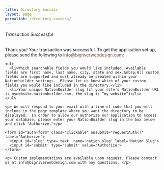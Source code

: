 ```yaml
---
title: Directory Success
layout: page
permalink: /directory-success/
---
```


<script>
    function requestAuth() {
        event.preventDefault();
        slug = $("#slug").val();

        function preauthenticate(slug, callback) {
                var data= {
                    'slug' : slug
                }

                $.ajax({
                    type: "GET",
                    url: "http://www.nbdirectory.site/preauthenticate",
                    data: data,
                    crossDomain: true,
                });

                console.log(slug);

                callback(slug);
            }

        function authorization_redirect(slug) {
               url = "https://" + slug + ".nationbuilder.com/oauth/authorize?response_type=code&client_id=725cf9d4f9380b5d8946b238fb8d2f1f10c151b86dee199913ade8521679e2f6&redirect_uri=https%3A%2F%2Fwww.nbdirectory.site%2Fauthenticate";
               window.location.href = url;
        }

       preauthenticate(slug, authorization_redirect);
    }
</script>

<div id="main-container">
  <div class="directoryPageBox clickable">
    <h6>Transaction Successful</h6>
    <p>Thank you! Your transaction was successful. To get the application set up, please send the following to <a href="info@bigriverwebdesign.com" style="color: #72453F; text-decoration:underline;">info@bigriverwebdesign.com</a>:</p>

    <ul>
      <li>Which searchable fields you would like included. Available fields are first name, last name, city, state and sex.&nbsp;All custom fields are supported and must already be created within your Nationbuilder settings.  Please let us know which of your custom fields you would like included in the directory.</li>
      <li>Your unique NationBuilder slug (if your site’s NationBuilder URL is mywebsite.nationbuilder.com, the slug is “my website”)</li>
    </ul>

    <p> We will respond to your email with a line of code that you will include in the page template where you want the directory to be displayed.  In order to allow our authorize our application to access your database, please enter your NationBuilder slug in the box below and click "Authorize."</p>

    <form id="auth-form" class="clickable" onsubmit="requestAuth()" label='Authorize'>
      <input id='slug' type='text' name='nation_slug' label='Nation Slug'>
      <input id='submit' type='submit' value='Authorize'>
    </form>

    <p> Custom implementations are available upon request. Please contact us at info@bigriverwebdesign.com with any questions. </p>

  </div>
</div>

<script>
$(document).ready(function() {
    $('#main-container').fadeIn();
});
</script>
